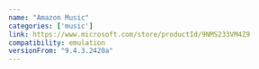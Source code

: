 ```yaml
---
name: "Amazon Music"
categories: ['music']
link: https://www.microsoft.com/store/productId/9NMS233VM4Z9
compatibility: emulation
versionFrom: "9.4.3.2420a"
---
```



